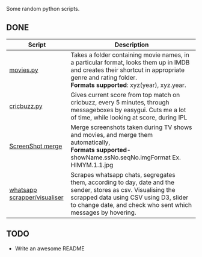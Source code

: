 Some random python scripts.

## DONE

|Script | Description|
|--- |---|
|[movies.py](https://github.com/Freelancer-98/Scripts/blob/master/movies.py) | Takes a folder containing movie names, in a particular format, looks them up in IMDB and creates their shortcut in appropriate genre and rating folder.<br>**Formats supported**: xyz(year), xyz.year.|
|[cricbuzz.py](https://github.com/Freelancer-98/Scripts/blob/master/cricbuzz.py) | Gives current score from top match on cricbuzz, every 5 minutes, through messageboxes by easygui. Cuts me a lot of time, while looking at score, during IPL|
|[ScreenShot merge](https://github.com/Freelancer-98/Scripts/tree/master/ssmerge) | Merge screenshots taken during TV shows and movies, and merge them automatically, <br>**Formats supported**- showName.ssNo.seqNo.imgFormat Ex. HIMYM.1.1.jpg |
|[whatsapp scrapper/visualiser](https://github.com/Freelancer-98/Scripts/tree/master/whatsapp) |Scrapes whatsapp chats, segregates them, according to day, date and the sender, stores as csv.  Visualising the scrapped data using CSV using D3, slider to change date, and check who sent which messages by hovering.|

## TODO
- Write an  awesome README